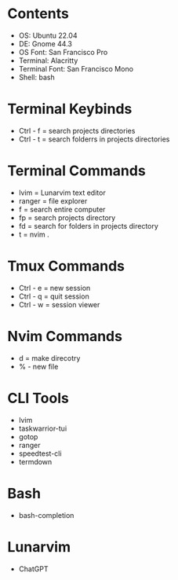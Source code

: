 # Contents
- OS: Ubuntu 22.04
- DE: Gnome 44.3
- OS Font: San Francisco Pro
- Terminal: Alacritty
- Terminal Font: San Francisco Mono
- Shell: bash

# Terminal Keybinds

- Ctrl - f = search projects directories
- Ctrl - t = search folderrs in projects directories

# Terminal Commands

- lvim = Lunarvim text editor
- ranger = file explorer
- f = search entire computer
- fp = search projects directory
- fd = search for folders in projects directory
- t = nvim .

 # Tmux Commands

- Ctrl - e = new session
- Ctrl - q = quit session
- Ctrl - w = session viewer

 # Nvim Commands

 - d = make direcotry
 - % - new file


# CLI Tools
- lvim
- taskwarrior-tui
- gotop
- ranger
- speedtest-cli
- termdown

# Bash

- bash-completion

# Lunarvim

- ChatGPT
